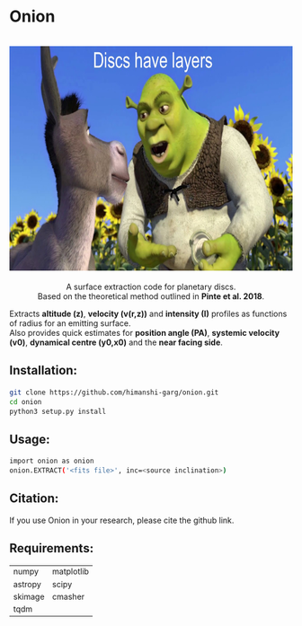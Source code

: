 # Onion

<p align="center">
  <br/>
  <img src="https://github.com/himanshi-garg/onion/blob/main/supplementary/shrek.jpg" width="600" height="400"><br/>
  <br>
  A surface extraction code for planetary discs.<br/>
  Based on the theoretical method outlined in <b>Pinte et al. 2018</b>.
  <br/>
</p>

Extracts **altitude (z)**, **velocity (v(r,z))** and **intensity (I)** profiles as functions of radius for an emitting surface.  
Also provides quick estimates for **position angle (PA)**, **systemic velocity (v0)**, **dynamical centre (y0,x0)** and the **near facing side**.

## Installation:
```bash
git clone https://github.com/himanshi-garg/onion.git
cd onion
python3 setup.py install
```

## Usage:
```bash
import onion as onion
onion.EXTRACT('<fits file>', inc=<source inclination>)
```

## Citation:
If you use Onion in your research, please cite the github link.

## Requirements:
<table border="0">
 <tr>
    <td>numpy</td>
    <td>matplotlib</td>
 </tr>
 <tr>
    <td>astropy</td>
    <td>scipy</td>
 </tr>
 <tr>
    <td>skimage</td>
    <td>cmasher</td>
 </tr>
 <tr>
    <td>tqdm</td>
    <td></td>
 </tr>
</table>
